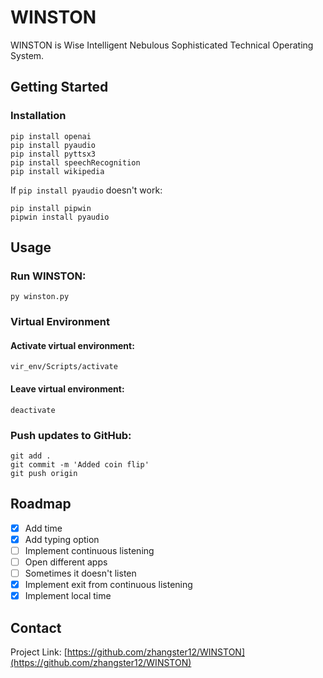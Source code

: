# WINSTON
WINSTON is Wise Intelligent Nebulous Sophisticated Technical Operating System.

## Getting Started

### Installation
```
pip install openai
pip install pyaudio
pip install pyttsx3
pip install speechRecognition
pip install wikipedia
```

If `pip install pyaudio` doesn't work:
```
pip install pipwin
pipwin install pyaudio
```

## Usage
### Run WINSTON:
```
py winston.py
```

### Virtual Environment
#### Activate virtual environment:
```
vir_env/Scripts/activate
```

#### Leave virtual environment:
```
deactivate
```

### Push updates to GitHub:
```
git add .
git commit -m 'Added coin flip'
git push origin
```

## Roadmap
- [X] Add time
- [X] Add typing option
- [ ] Implement continuous listening
- [ ] Open different apps
- [ ] Sometimes it doesn't listen
- [X] Implement exit from continuous listening
- [X] Implement local time

## Contact
Project Link: [https://github.com/zhangster12/WINSTON](https://github.com/zhangster12/WINSTON)